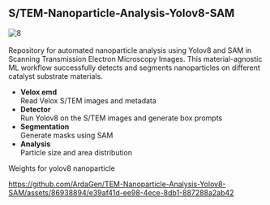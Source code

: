 ## S/TEM-Nanoparticle-Analysis-Yolov8-SAM
![8](https://github.com/ArdaGen/TEM-Nanoparticle-Analysis-Yolov8-SAM/assets/86938894/8e16d1c4-0ef7-496e-bc2b-3cfc1e19c18f)
<br>
<br>
Repository for automated nanoparticle analysis using Yolov8 and SAM in Scanning Transmission Electron Microscopy Images.
This material-agnostic ML workflow successfully detects and segments nanoparticles on different catalyst substrate materials.

* **Velox emd** <br>
  Read Velox S/TEM images and metadata
* **Detector** <br>
  Run Yolov8 on the S/TEM images and generate box prompts
* **Segmentation** <br>
  Generate masks using SAM
* **Analysis** <br>
  Particle size and area distribution

Weights for yolov8 nanoparticle <br>


https://github.com/ArdaGen/TEM-Nanoparticle-Analysis-Yolov8-SAM/assets/86938894/e39af41d-ee98-4ece-8db1-887288a2ab42

